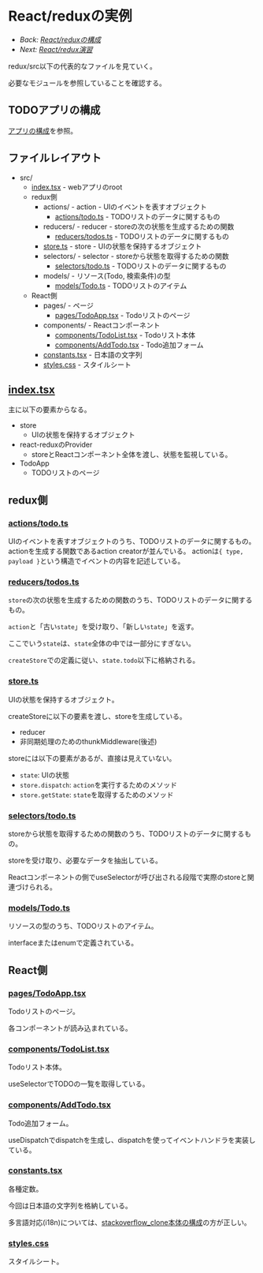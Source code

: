 # React/reduxの実例

- *Back: [React/reduxの構成](./09_react_redux.md)*
- *Next: [React/redux演習](./11_react_redux_exercise.md)*

redux/src以下の代表的なファイルを見ていく。

必要なモジュールを参照していることを確認する。

## TODOアプリの構成

[アプリの構成](../../../redux/README.md#アプリの構成)を参照。

## ファイルレイアウト

- src/
  - [index.tsx](#indextsx) - webアプリのroot
  - redux側
    - actions/ - action - UIのイベントを表すオブジェクト
      - [actions/todo.ts](#actionstodots) - TODOリストのデータに関するもの
    - reducers/ - reducer - storeの次の状態を生成するための関数
      - [reducers/todos.ts](#reducerstodosts) - TODOリストのデータに関するもの
    - [store.ts](#storets) - store - UIの状態を保持するオブジェクト
    - selectors/ - selector - storeから状態を取得するための関数
      - [selectors/todo.ts](#selectorstodots) - TODOリストのデータに関するもの
    - models/ - リソース(Todo, 検索条件)の型
      - [models/Todo.ts](#modelstodots) - TODOリストのアイテム
  - React側
    - pages/ - ページ
      - [pages/TodoApp.tsx](#pagestodoapptsx) - Todoリストのページ
    - components/ - Reactコンポーネント
      - [components/TodoList.tsx](#componentstodolisttsx) - Todoリスト本体
      - [components/AddTodo.tsx](#componentsaddtodotsx) - Todo追加フォーム
    - [constants.tsx](#constantstsx) - 日本語の文字列
    - [styles.css](#stylescss) - スタイルシート

## [index.tsx](../../../redux/src/index.tsx)

主に以下の要素からなる。
- store
  - UIの状態を保持するオブジェクト
- react-reduxのProvider
  - storeとReactコンポーネント全体を渡し、状態を監視している。
- TodoApp
  - TODOリストのページ

## redux側

### [actions/todo.ts](../../../redux/src/actions/todo.ts)

UIのイベントを表すオブジェクトのうち、TODOリストのデータに関するもの。
actionを生成する関数であるaction creatorが並んでいる。
actionは`{ type, payload }`という構造でイベントの内容を記述している。

### [reducers/todos.ts](../../../redux/src/reducers/todos.ts)

`store`の次の状態を生成するための関数のうち、TODOリストのデータに関するもの。

`action`と「古い`state`」を受け取り、「新しい`state`」を返す。

ここでいう`state`は、`state`全体の中では一部分にすぎない。

`createStore`での定義に従い、`state.todo`以下に格納される。

### [store.ts](../../../redux/src/store.ts)

UIの状態を保持するオブジェクト。

createStoreに以下の要素を渡し、storeを生成している。
- reducer
- 非同期処理のためのthunkMiddleware(後述)

storeには以下の要素があるが、直接は見えていない。
- `state`: UIの状態
- `store.dispatch`: `action`を実行するためのメソッド
- `store.getState`: `state`を取得するためのメソッド

### [selectors/todo.ts](../../../redux/src/selectors/todo.ts)

storeから状態を取得するための関数のうち、TODOリストのデータに関するもの。

storeを受け取り、必要なデータを抽出している。

Reactコンポーネントの側でuseSelectorが呼び出される段階で実際のstoreと関連づけられる。

### [models/Todo.ts](../../../redux/src/models/Todo.ts)

リソースの型のうち、TODOリストのアイテム。

interfaceまたはenumで定義されている。

## React側

### [pages/TodoApp.tsx](../../../redux/src/pages/TodoApp.tsx)

Todoリストのページ。

各コンポーネントが読み込まれている。

### [components/TodoList.tsx](../../../redux/src/components/TodoList.tsx)

Todoリスト本体。

useSelectorでTODOの一覧を取得している。

### [components/AddTodo.tsx](../../../redux/src/components/AddTodo.tsx)

Todo追加フォーム。

useDispatchでdispatchを生成し、dispatchを使ってイベントハンドラを実装している。

### [constants.tsx](../../../redux/src/constants.tsx)

各種定数。

今回は日本語の文字列を格納している。

多言語対応(i18n)については、[stackoverflow_clone本体の構成](https://github.com/access-company/stackoverflow_clone/blob/master/web/static/assets/strings/ja.ts)の方が正しい。

### [styles.css](../../../redux/src/styles.css)

スタイルシート。
